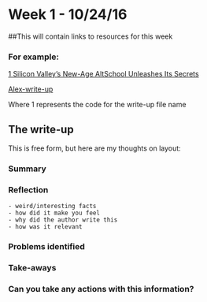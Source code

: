 # Week 1 - 10/24/16

##This will contain links to resources for this week

### For example:

[1 Silicon Valley’s New-Age AltSchool Unleashes Its Secrets](https://www.wired.com/2016/10/altschool-shares-secrets-outside-educators/) 

[Alex-write-up](write-ups/alex-1.md)

Where 1 represents the code for the write-up file name


## The write-up

This is free form, but here are my thoughts on layout:

### Summary


### Reflection
	- weird/interesting facts
	- how did it make you feel
	- why did the author write this
	- how was it relevant


### Problems identified


### Take-aways


### Can you take any actions with this information?